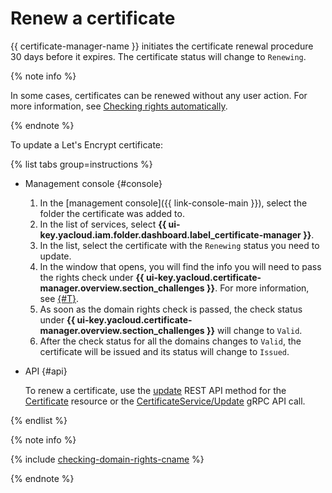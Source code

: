 # Renew a certificate

{{ certificate-manager-name }} initiates the certificate renewal procedure 30 days before it expires. The certificate status will change to `Renewing`.

{% note info %}

In some cases, certificates can be renewed without any user action. For more information, see [Checking rights automatically](../../concepts/challenges.md#auto).

{% endnote %}

To update a Let's Encrypt certificate:

{% list tabs group=instructions %}

- Management console {#console}

    1. In the [management console]({{ link-console-main }}), select the folder the certificate was added to.
    1. In the list of services, select **{{ ui-key.yacloud.iam.folder.dashboard.label_certificate-manager }}**.
    1. In the list, select the certificate with the `Renewing` status you need to update.
    1. In the window that opens, you will find the info you will need to pass the rights check under **{{ ui-key.yacloud.certificate-manager.overview.section_challenges }}**. For more information, see [{#T}](../../concepts/challenges.md).
    1. As soon as the domain rights check is passed, the check status under **{{ ui-key.yacloud.certificate-manager.overview.section_challenges }}** will change to `Valid`.
    1. After the check status for all the domains changes to `Valid`, the certificate will be issued and its status will change to `Issued`.

- API {#api}

    To renew a certificate, use the [update](../../api-ref/Certificate/update.md) REST API method for the [Certificate](../../api-ref/Certificate/) resource or the [CertificateService/Update](../../api-ref/grpc/Certificate/update.md) gRPC API call.

{% endlist %}

{% note info %}

{% include [checking-domain-rights-cname](../../../_includes/certificate-manager/checking-domain-rights-cname.md) %}

{% endnote %}
